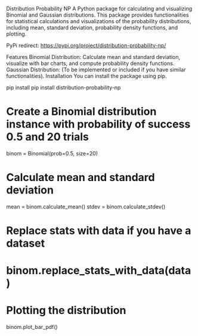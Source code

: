 Distribution Probability NP
A Python package for calculating and visualizing Binomial and Gaussian distributions. This package provides functionalities for statistical calculations and visualizations of the probability distributions, including mean, standard deviation, probability density functions, and plotting.

PyPi redirect: https://pypi.org/project/distribution-probability-np/

Features
Binomial Distribution: Calculate mean and standard deviation, visualize with bar charts, and compute probability density functions.
Gaussian Distribution: (To be implemented or included if you have similar functionalities).
Installation
You can install the package using pip.

pip install pip install distribution-probability-np

# Create a Binomial distribution instance with probability of success 0.5 and 20 trials
binom = Binomial(prob=0.5, size=20)

# Calculate mean and standard deviation
mean = binom.calculate_mean()
stdev = binom.calculate_stdev()

# Replace stats with data if you have a dataset
# binom.replace_stats_with_data(data)

# Plotting the distribution
binom.plot_bar_pdf()
